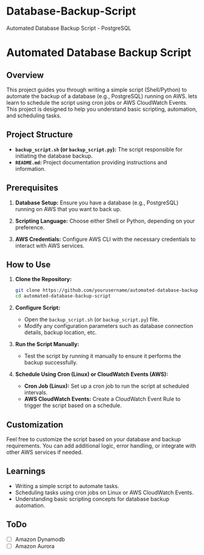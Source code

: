 # Database-Backup-Script
Automated Database Backup Script - PostgreSQL

# Automated Database Backup Script

## Overview

This project guides you through writing a simple script (Shell/Python) to automate the backup of a database (e.g., PostgreSQL) running on AWS. lets learn to schedule the script using cron jobs or AWS CloudWatch Events. This project is designed to help you understand basic scripting, automation, and scheduling tasks.

## Project Structure

- **`backup_script.sh` (or `backup_script.py`):** The script responsible for initiating the database backup.
- **`README.md`:** Project documentation providing instructions and information.

## Prerequisites

1. **Database Setup:** Ensure you have a database (e.g., PostgreSQL) running on AWS that you want to back up.

2. **Scripting Language:** Choose either Shell or Python, depending on your preference.

3. **AWS Credentials:** Configure AWS CLI with the necessary credentials to interact with AWS services.

## How to Use

1. **Clone the Repository:**
   ```bash
   git clone https://github.com/yourusername/automated-database-backup-script.git
   cd automated-database-backup-script
   ```

2. **Configure Script:**
   - Open the `backup_script.sh` (or `backup_script.py`) file.
   - Modify any configuration parameters such as database connection details, backup location, etc.

3. **Run the Script Manually:**
   - Test the script by running it manually to ensure it performs the backup successfully.

4. **Schedule Using Cron (Linux) or CloudWatch Events (AWS):**
   - **Cron Job (Linux):** Set up a cron job to run the script at scheduled intervals.
   - **AWS CloudWatch Events:** Create a CloudWatch Event Rule to trigger the script based on a schedule.

## Customization

Feel free to customize the script based on your database and backup requirements. You can add additional logic, error handling, or integrate with other AWS services if needed.

## Learnings

- Writing a simple script to automate tasks.
- Scheduling tasks using cron jobs on Linux or AWS CloudWatch Events.
- Understanding basic scripting concepts for database backup automation.

## ToDo
- [ ] Amazon Dynamodb
- [ ] Amazon Aurora
